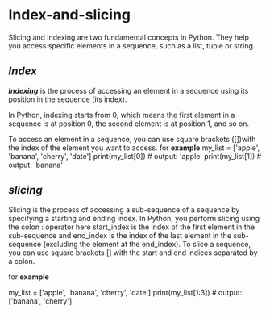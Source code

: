 # Index-and-slicing
Slicing and indexing are two fundamental concepts in Python. They help you access specific elements in a sequence, such as a list, tuple or string.
## *Index*
***Indexing*** is the process of accessing an element in a sequence using its position in the sequence (its index).

In Python, indexing starts from 0, which means the first element in a sequence is at position 0, the second element is at position 1, and so on.

To access an element in a sequence, you can use square brackets ([])with the index of the element you want to access.
 for **example**
my_list = ['apple', 'banana', 'cherry', 'date']
print(my_list[0]) # output: 'apple'
print(my_list[1]) # output: 'banana'

## *slicing*
 Slicing is the process of accessing a sub-sequence of a sequence by specifying a starting and ending index. In Python, you perform slicing using the colon : operator
 here start_index is the index of the first element in the sub-sequence and end_index is the index of the last element in the sub-sequence (excluding the element at the end_index). To slice a sequence, you can use square brackets [] with the start and end indices separated by a colon.

 for **example**
 
 my_list = ['apple', 'banana', 'cherry', 'date']
print(my_list[1:3]) # output: ['banana', 'cherry']

 
